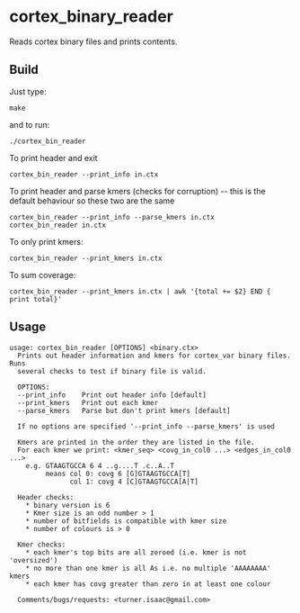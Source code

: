 cortex_binary_reader
====================
    
Reads cortex binary files and prints contents.  

Build
-----

Just type:

    make

and to run:

    ./cortex_bin_reader

To print header and exit

    cortex_bin_reader --print_info in.ctx

To print header and parse kmers (checks for corruption) -- this is the default
behaviour so these two are the same

    cortex_bin_reader --print_info --parse_kmers in.ctx
    cortex_bin_reader in.ctx

To only print kmers:

    cortex_bin_reader --print_kmers in.ctx

To sum coverage:

    cortex_bin_reader --print_kmers in.ctx | awk '{total += $2} END { print total}'

Usage
-----

    usage: cortex_bin_reader [OPTIONS] <binary.ctx>
      Prints out header information and kmers for cortex_var binary files.  Runs
      several checks to test if binary file is valid. 

      OPTIONS:
      --print_info    Print out header info [default]
      --print_kmers   Print out each kmer
      --parse_kmers   Parse but don't print kmers [default]

      If no options are specified '--print_info --parse_kmers' is used

      Kmers are printed in the order they are listed in the file. 
      For each kmer we print: <kmer_seq> <covg_in_col0 ...> <edges_in_col0 ...>
        e.g. GTAAGTGCCA 6 4 ..g....T .c..A..T
             means col 0: covg 6 [G]GTAAGTGCCA[T]
                   col 1: covg 4 [C]GTAAGTGCCA[A|T]

      Header checks:
        * binary version is 6
        * Kmer size is an odd number > 1
        * number of bitfields is compatible with kmer size
        * number of colours is > 0

      Kmer checks:
        * each kmer's top bits are all zeroed (i.e. kmer is not 'oversized')
        * no more than one kmer is all As i.e. no multiple 'AAAAAAAA' kmers
        * each kmer has covg greater than zero in at least one colour

      Comments/bugs/requests: <turner.isaac@gmail.com>
